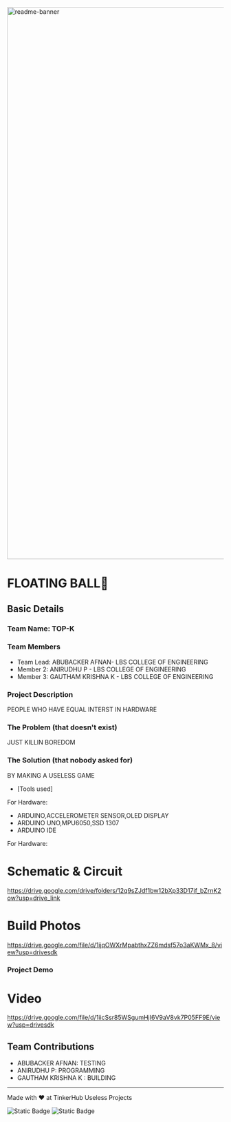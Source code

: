 <img width="1280" alt="readme-banner" src="https://github.com/user-attachments/assets/35332e92-44cb-425b-9dff-27bcf1023c6c">

# FLOATING BALL🎯


## Basic Details
### Team Name: TOP-K


### Team Members
- Team Lead: ABUBACKER AFNAN- LBS COLLEGE OF ENGINEERING 
- Member 2: ANIRUDHU P - LBS COLLEGE OF ENGINEERING 
- Member 3: GAUTHAM KRISHNA K - LBS COLLEGE OF ENGINEERING 

### Project Description
PEOPLE WHO HAVE EQUAL INTERST IN HARDWARE

### The Problem (that doesn't exist)
JUST KILLIN BOREDOM

### The Solution (that nobody asked for)
BY MAKING A USELESS GAME

- [Tools used]

For Hardware:
- ARDUINO,ACCELEROMETER SENSOR,OLED DISPLAY
- ARDUINO UNO,MPU6050,SSD 1307
- ARDUINO IDE

For Hardware:

# Schematic & Circuit
https://drive.google.com/drive/folders/12q9sZJdf1bw12bXp33D17jf_bZrnK2ow?usp=drive_link


# Build Photos

https://drive.google.com/file/d/1ijqOWXrMpabthxZZ6mdsf57o3aKWMx_8/view?usp=drivesdk



### Project Demo
# Video
https://drive.google.com/file/d/1iicSsr85WSgumHjI6V9aV8vk7P05FF9E/view?usp=drivesdk


## Team Contributions
-  ABUBACKER AFNAN: TESTING
-  ANIRUDHU P: PROGRAMMING
- GAUTHAM KRISHNA K : BUILDING

---
Made with ❤ at TinkerHub Useless Projects 

![Static Badge](https://img.shields.io/badge/TinkerHub-24?color=%23000000&link=https%3A%2F%2Fwww.tinkerhub.org%2F)
![Static Badge](https://img.shields.io/badge/UselessProject--24-24?link=https%3A%2F%2Fwww.tinkerhub.org%2Fevents%2FQ2Q1TQKX6Q%2FUseless%2520Projects)
